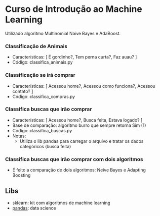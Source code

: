 # Curso de Introdução ao Machine Learning

Utilizado algoritmo Multinomial Naive Bayes e AdaBoost.


### Classificação de Animais
* Características: [ É gordinho?, Tem perna curta?, Faz auau? ]
* Código: classifica_animais.py

### Classificação se irá comprar
* Características: [ Acessou home?, Acessou como funciona?, Acessou contato? ]
* Código: classifica_compras.py

### Classifica buscas que irão comprar
* Características: [ Acessou home?, Busca feita, Estava logado? ]
* Base de comparação: algoritmo burro que sempre retorna Sim (1)
* Código: classifica_buscas.py
* Notas:
  * Utiliza o lib pandas para carregar o arquivo e tratar os dados categóricos (busca feita)

### Classifica buscas que irão comprar com dois algoritmos
* É feito a comparação de dois algoritmos: Neive Bayes e Adapting Boosting


## Libs
* sklearn: kit com algoritmos de machine learning
* [pandas](http://pandas.pydata.org/): data science
